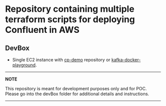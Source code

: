 # Repository containing multiple terraform scripts for deploying Confluent in AWS

## DevBox
- Single EC2 instance with [cp-demo](https://github.com/confluentinc/cp-demo) repository or [kafka-docker-playground](https://github.com/vdesabou/kafka-docker-playground).

---
**NOTE**

This repository is meant for development purposes only and for POC. 
Please go into the devBox folder for additional details and instructions.

---
